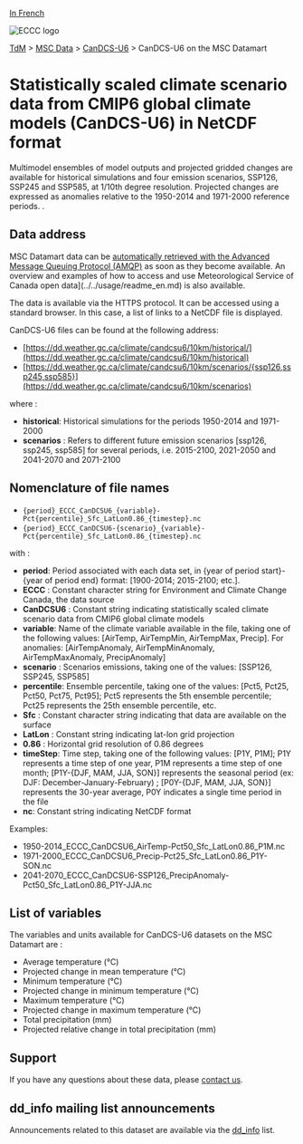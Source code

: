 [In French](readme_candcs-u6-datamart_fr.md)

![ECCC logo](../../img_eccc-logo.png)

[TdM](../../readme_en.md) > [MSC Data](../readme_en.md) > [CanDCS-U6](readme_candcs-u6_en.md) > CanDCS-U6 on the MSC Datamart

# Statistically scaled climate scenario data from CMIP6 global climate models (CanDCS-U6) in NetCDF format

Multimodel ensembles of model outputs and projected gridded changes are available for historical simulations and four emission scenarios, SSP126, SSP245 and SSP585, at 1/10th degree resolution. Projected changes are expressed as anomalies relative to the 1950-2014 and 1971-2000 reference periods.
.

## Data address 

MSC Datamart data can be [automatically retrieved with the Advanced Message Queuing Protocol (AMQP)](.../.../msc-datamart/amqp_en.md) as soon as they become available. An overview and examples of how to access and use Meteorological Service of Canada open data](../../usage/readme_en.md) is also available.

The data is available via the HTTPS protocol. It can be accessed using a standard browser. In this case, a list of links to a NetCDF file is displayed.

CanDCS-U6 files can be found at the following address:

* [https://dd.weather.gc.ca/climate/candcsu6/10km/historical/](https://dd.weather.gc.ca/climate/candcsu6/10km/historical)
* [https://dd.weather.gc.ca/climate/candcsu6/10km/scenarios/{ssp126,ssp245,ssp585}](https://dd.weather.gc.ca/climate/candcsu6/10km/scenarios)

where :

* __historical__: Historical simulations for the periods 1950-2014 and 1971-2000
* __scenarios__ : Refers to different future emission scenarios [ssp126, ssp245, ssp585] for several periods, i.e. 2015-2100, 2021-2050 and 2041-2070 and 2071-2100

## Nomenclature of file names

* `{period}_ECCC_CanDCSU6_{variable}-Pct{percentile}_Sfc_LatLon0.86_{timestep}.nc`
* `{period}_ECCC_CanDCSU6-{scenario}_{variable}-Pct{percentile}_Sfc_LatLon0.86_{timestep}.nc`

with :

* __period__: Period associated with each data set, in {year of period start}-{year of period end} format: [1900-2014; 2015-2100; etc.].
 * __ECCC__ : Constant character string for Environment and Climate Change Canada, the data source
* __CanDCSU6__ : Constant string indicating statistically scaled climate scenario data from CMIP6 global climate models
* __variable__: Name of the climate variable available in the file, taking one of the following values: [AirTemp, AirTempMin, AirTempMax, Precip]. For anomalies: [AirTempAnomaly, AirTempMinAnomaly, AirTempMaxAnomaly, PrecipAnomaly]
* __scenario__ : Scenarios emissions, taking one of the values: [SSP126, SSP245, SSP585]
* __percentile__: Ensemble percentile, taking one of the values: [Pct5, Pct25, Pct50, Pct75, Pct95]; Pct5 represents the 5th ensemble percentile; Pct25 represents the 25th ensemble percentile, etc.
* __Sfc__ : Constant character string indicating that data are available on the surface
* __LatLon__ : Constant string indicating lat-lon grid projection 
* __0.86__ : Horizontal grid resolution of 0.86 degrees 
* __timeStep__: Time step, taking one of the following values: [P1Y, P1M]; P1Y represents a time step of one year, P1M represents a time step of one month; [P1Y-{DJF, MAM, JJA, SON}] represents the seasonal period (ex: DJF: December-January-February) ; [P0Y-{DJF, MAM, JJA, SON}] represents the 30-year average, P0Y indicates a single time period in the file
* __nc__: Constant string indicating NetCDF format

Examples:

* 1950-2014_ECCC_CanDCSU6_AirTemp-Pct50_Sfc_LatLon0.86_P1M.nc
* 1971-2000_ECCC_CanDCSU6_Precip-Pct25_Sfc_LatLon0.86_P1Y-SON.nc
* 2041-2070_ECCC_CanDCSU6-SSP126_PrecipAnomaly-Pct50_Sfc_LatLon0.86_P1Y-JJA.nc

## List of variables

The variables and units available for CanDCS-U6 datasets on the MSC Datamart are :

* Average temperature (°C)
* Projected change in mean temperature (°C)
* Minimum temperature (°C)
* Projected change in minimum temperature (°C)
* Maximum temperature (°C)
* Projected change in maximum temperature (°C)
* Total precipitation (mm)
* Projected relative change in total precipitation (mm)

## Support

If you have any questions about these data, please [contact us](mailto:info.cccs-ccsc@canada.ca).

## dd_info mailing list announcements 

Announcements related to this dataset are available via the [dd_info](https://comm.collab.science.gc.ca/mailman3/postorius/lists/dd_info/) list.



